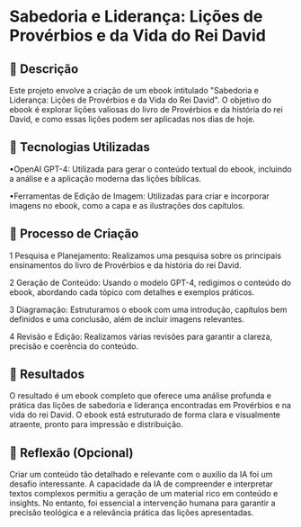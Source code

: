 # Sabedoria e Liderança: Lições de Provérbios e da Vida do Rei David

## 📒 Descrição
Este projeto envolve a criação de um ebook intitulado "Sabedoria e Liderança: Lições de Provérbios e da Vida do Rei David". O objetivo do ebook é explorar lições valiosas do livro de Provérbios e da história do rei David, e como essas lições podem ser aplicadas nos dias de hoje.

## 🤖 Tecnologias Utilizadas
▪OpenAI GPT-4: Utilizada para gerar o conteúdo textual do ebook, incluindo a análise e a aplicação moderna das lições bíblicas.

▪Ferramentas de Edição de Imagem: Utilizadas para criar e incorporar imagens no ebook, como a capa e as ilustrações dos capítulos.
## 🧐 Processo de Criação
1 Pesquisa e Planejamento: Realizamos uma pesquisa sobre os principais ensinamentos do livro de Provérbios e da história do rei David.

2 Geração de Conteúdo: Usando o modelo GPT-4, redigimos o conteúdo do ebook, abordando cada tópico com detalhes e exemplos práticos.

3 Diagramação: Estruturamos o ebook com uma introdução, capítulos bem definidos e uma conclusão, além de incluir imagens relevantes.

4 Revisão e Edição: Realizamos várias revisões para garantir a clareza, precisão e coerência do conteúdo.
## 🚀 Resultados
O resultado é um ebook completo que oferece uma análise profunda e prática das lições de sabedoria e liderança encontradas em Provérbios e na vida do rei David. O ebook está estruturado de forma clara e visualmente atraente, pronto para impressão e distribuição.

## 💭 Reflexão (Opcional)
Criar um conteúdo tão detalhado e relevante com o auxílio da IA foi um desafio interessante. A capacidade da IA de compreender e interpretar textos complexos permitiu a geração de um material rico em conteúdo e insights. No entanto, foi essencial a intervenção humana para garantir a precisão teológica e a relevância prática das lições apresentadas.





